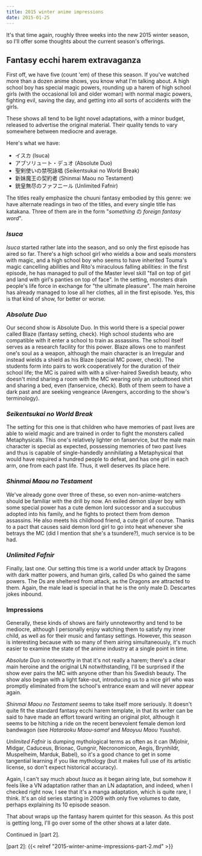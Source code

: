 ```yaml
---
title: 2015 winter anime impressions
date: 2015-01-25
---
```


It's that time again, roughly three weeks into the new 2015 winter season, so
I'll offer some thoughts about the current season's offerings.

## Fantasy ecchi harem extravaganza

First off, we have five (count 'em) of these this season.  If you've watched
more than a dozen anime shows, you know what I'm talking about.  A high school
boy has special magic powers, rounding up a harem of high school girls (with
the occasional loli and older woman) with normal magic powers, fighting evil,
saving the day, and getting into all sorts of accidents with the girls.

These shows all tend to be light novel adaptations, with a minor budget,
released to advertise the original material.  Their quality tends to vary
somewhere between mediocre and average.

Here's what we have:

- イスカ (Isuca)
- アブソリュート・デュオ (Absolute Duo)
- 聖剣使いの禁呪詠唱 (Seikentsukai no World Break)
- 新妹魔王の契約者 (Shinmai Maou no Testament)
- 銃皇無尽のファフニール (Unlimited Fafnir)

The titles really emphasize the chuuni fantasy embodied by this genre: we have
alternate readings in two of the titles, and every single title has katakana.
Three of them are in the form "*something* の *foreign fantasy word*".

### <i>Isuca</i>

<i>Isuca</i> started rather late into the season, and so only the first episode
has aired so far.  There's a high school girl who wields a bow and seals
monsters with magic, and a high school boy who seems to have inherited Touma's
magic cancelling abilities and Rito's miraculous falling abilities: in the
first episode, he has managed to pull of the Master level skill "fall on top of
girl and land with girl's panties on top of face".  In the setting, monsters
drain people's life force in exchange for "the ultimate pleasure".  The main
heroine has already managed to lose all her clothes, all in the first episode.
Yes, this is that kind of show, for better or worse.

### <i>Absolute Duo</i>

Our second show is Absolute Duo.  In this world there is a special power called
Blaze (fantasy setting, check).  High school students who are compatible with
it enter a school to train as assassins.  The school itself serves as a
research facility for this power.  Blaze allows one to manifest one's soul as a
weapon, although the main character is an Irregular and instead wields a shield
as his Blaze (special MC power, check).  The students form into pairs to work
cooperatively for the duration of their school life; the MC is paired with with
a silver-haired Swedish beauty, who doesn't mind sharing a room with the MC
wearing only an unbuttoned shirt and sharing a bed, even (fanservice, check).
Both of them seem to have a dark past and are seeking vengeance (Avengers,
according to the show's terminology).

### <i>Seikentsukai no World Break</i>

The setting for this one is that children who have memories of past lives are
able to wield magic and are trained in order to fight the monsters called
Metaphysicals.  This one's relatively lighter on fanservice, but the male main
character is special as expected, possessing memories of two past lives and
thus is capable of single-handedly annihilating a Metaphysical that would have
required a hundred people to defeat, and has one girl in each arm, one from
each past life.  Thus, it well deserves its place here.

### <i>Shinmai Maou no Testament</i>

We've already gone over three of these, so even non-anime-watchers should be
familiar with the drill by now.  An exiled demon slayer boy with some special
power has a cute demon lord successor and a succubus adopted into his family,
and he fights to protect them from demon assassins.  He also meets his
childhood friend, a cute girl of course.  Thanks to a pact that causes said
demon lord girl to go into heat whenever she betrays the MC (did I mention that
she's a tsundere?), much service is to be had.

### <i>Unlimited Fafnir</i>

Finally, last one.  Our setting this time is a world under attack by Dragons
with dark matter powers, and human girls, called Ds who gained the same powers.
The Ds are sheltered from attack, as the Dragons are attracted to them.  Again,
the male lead is special in that he is the only male D.  Descartes jokes
inbound.

### Impressions

Generally, these kinds of shows are fairly unnoteworthy and tend to be
mediocre, although I personally enjoy watching them to satisfy my inner child,
as well as for their music and fantasy settings.  However, this season is
interesting because with so many of them airing simultaneously, it's much
easier to examine the state of the anime industry at a single point in time.

<i>Absolute Duo</i> is noteworthy in that it's not really a harem; there's a
clear main heroine and the original LN notwithstanding, I'll be surprised if
the show ever pairs the MC with anyone other than his Swedish beauty.  The show
also began with a light fake-out, introducing us to a nice girl who was
promptly eliminated from the school's entrance exam and will never appear
again.

<i>Shinmai Maou no Testament</i> seems to take itself more seriously.  It
doesn't quite fit the standard fantasy ecchi harem template, in that its writer
can be said to have made an effort toward writing an original plot, although it
seems to be hitching a ride on the recent benevolent female demon lord
bandwagon (see <i>Hataraoku Maou-sama!</i> and <i>Maoyuu Maou Yuusha</i>).

<i>Unlimited Fafnir</i> is dumping mythological terms as often as it can
(Mjolnir, Midgar, Caduceus, Brionac, Gungnir, Necronomicon, Aegis, Brynhildr,
Muspelheim, Marduk, Babel), so it's a good chance to get in some tangential
learning if you like mythology (but it makes full use of its artistic license,
so don't expect historical accuracy).

Again, I can't say much about <i>Isuca</i> as it began airing late, but somehow
it feels like a VN adaptation rather than an LN adaptation, and indeed, when I
checked right now, I see that it's a manga adaptation, which is quite rare, I
think.  It's an old series starting in 2009 with only five volumes to date,
perhaps explaining its 10 episode season.

That about wraps up the fantasy harem quintet for this season.  As this post is
getting long, I'll go over some of the other shows at a later date.

Continued in [part 2].

[part 2]: {{< relref "2015-winter-anime-impressions-part-2.md" >}}
